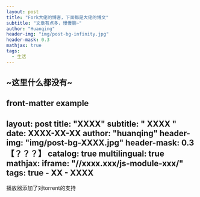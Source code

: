 ```yaml
---
layout: post
title: "Fork大佬的博客，下面都是大佬的博文"
subtitle: "文章有点多，慢慢删~"
author: "Huanqing"
header-img: "img/post-bg-infinity.jpg"
header-mask: 0.3
mathjax: true
tags:
  - 生活
---
```


## ~这里什么都没有~

front-matter example
---
layout:     post
title:      "XXXX"
subtitle:   " XXXX "
date:       XXXX-XX-XX
author:     "huanqing"
header-img: "img/post-bg-XXXX.jpg"
header-mask: 0.3 【？？？】
catalog:      true
multilingual: true
mathjax:
iframe:     "//xxxx.xxx/js-module-xxx/"
tags: true
    - XX
    - XXXX
---

播放器添加了对torrent的支持

<link href="https://cdn.bootcss.com/dplayer/1.25.0/DPlayer.min.css" rel="stylesheet">
<div id="dplayer"></div>
<script src="https://cdn.bootcss.com/webtorrent/0.107.17/webtorrent.min.js"></script>
<script src="https://cdn.bootcss.com/dplayer/1.25.0/DPlayer.min.js"></script>
<script src="https://cdn.bootcss.com/blueimp-md5/2.12.0/js/md5.min.js"></script>
<script>
var url="https://csrc.vcloud.dogecdn.com/vcloud/17/v/20190424/1556036075_818c4125ec9c8cbc7a7a8a7cc1601512/1037/7d515b22c4958598c0fbd1e6290a5ca5.mp4";    //这里填写视频地址
var id=md5(url);
const dp = new DPlayer({
    container: document.getElementById('dplayer'),
    video: {
        url: 'magnet:?xt=urn:btih:508FFB0E2A3757767B36233A3A01BDD52483DDAC',
        type: 'webtorrent',
    },
    pluginOptions: {
        webtorrent: {
            // webtorrent config
        },
    },
});
console.log(dp.plugins.webtorrent); // WebTorrent 实例

});
</script>
